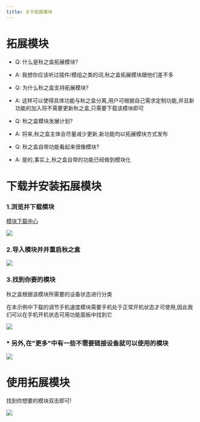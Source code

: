 ```yaml
---
title: 关于拓展模块
---
```


# <div class="text-center">拓展模块</div>

* Q: 什么是秋之盒拓展模块?
* A: 我想你应该听过插件/模组之类的词,秋之盒拓展模块跟他们差不多

* Q: 为什么秋之盒支持拓展模块?
* A: 这样可以使得具体功能与秋之盒分离,用户可根据自己需求定制功能,并且新功能的加入将不需要更新秋之盒,只需要下载该模块即可

* Q: 秋之盒模块发展计划?
* A: 将来,秋之盒主体会尽量减少更新,新功能均以拓展模块方式发布

* Q: 秋之盒自带功能看起来很像模块?
* A: 是的,事实上,秋之盒自带的功能已经做到模块化


# 下载并安装拓展模块

### 1.浏览并下载模块

[模块下载中心](/extension/)

![](assets/imgs/ext/dl.gif)

### 2.导入模块并并重启秋之盒

![](assets/imgs/ext/install.gif)

### 3.找到你要的模块
秋之盒根据该模块所需要的设备状态进行分类

在本示例中下载的调节手机速度模块需要手机处于正常开机状态才可使用,因此我们可以在手机开机状态可用功能面板中找到它

![](assets/imgs/ext/find.gif)

### * 另外,在"更多"中有一些不需要链接设备就可以使用的模块

![](assets/imgs/ext/more.jpg)

# 使用拓展模块

找到你想要的模块双击即可!

![](assets/imgs/ext/use.gif)